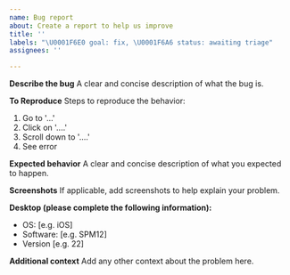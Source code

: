 ```yaml
---
name: Bug report
about: Create a report to help us improve
title: ''
labels: "\U0001F6E0 goal: fix, \U0001F6A6 status: awaiting triage"
assignees: ''

---
```


**Describe the bug**
A clear and concise description of what the bug is.

**To Reproduce**
Steps to reproduce the behavior:
1. Go to '...'
2. Click on '....'
3. Scroll down to '....'
4. See error

**Expected behavior**
A clear and concise description of what you expected to happen.

**Screenshots**
If applicable, add screenshots to help explain your problem.

**Desktop (please complete the following information):**
 - OS: [e.g. iOS]
 - Software: [e.g. SPM12]
 - Version [e.g. 22]

**Additional context**
Add any other context about the problem here.
